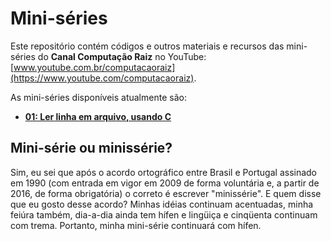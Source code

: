 # Mini-séries

Este repositório contém códigos e outros materiais e recursos das mini-séries do
**Canal Computação Raiz** no YouTube:
[www.youtube.com.br/computacaoraiz](https://www.youtube.com/computacaoraiz).

As mini-séries disponíveis atualmente são:
* [**01: Ler linha em arquivo, usando
  C**](https://github.com/computacaoraiz/mini-series/tree/master/01_read_line)

## Mini-série ou minissérie?

Sim, eu sei que após o acordo ortográfico entre Brasil e Portugal assinado em
1990 (com entrada em vigor em 2009 de forma voluntária e, a partir de 2016,
de forma obrigatória) o correto é escrever "minissérie". E quem disse que eu
gosto desse acordo? Minhas idéias continuam acentuadas, minha feiúra também,
dia-a-dia ainda tem hífen e lingüiça e cinqüenta continuam com trema. Portanto,
minha mini-série continuará com hífen.
